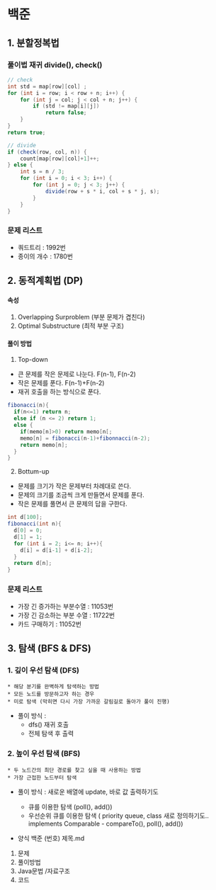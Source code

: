 # 백준


## 1. 분할정복법 
### 풀이법 재귀 divide(), check() 
```java
// check
int std = map[row][col] ;
for (int i = row; i < row + n; i++) {
    for (int j = col; j < col + n; j++) {
        if (std != map[i][j])
            return false;
    }
}
return true;
```
```java
// divide
if (check(row, col, n)) {
    count[map[row][col]+1]++;
} else {
    int s = n / 3;
    for (int i = 0; i < 3; i++) {
        for (int j = 0; j < 3; j++) {
            divide(row + s * i, col + s * j, s);
        }
    }
}
```
### 문제 리스트 
* 쿼드트리 : 1992번
* 종이의 개수 : 1780번

## 2. 동적계획법 (DP)
#### 속성 
1. Overlapping Surproblem (부분 문제가 겹친다) 
2. Optimal Substructure (최적 부분 구조)

#### 풀이 방법 
1. Top-down 
- 큰 문제를 작은 문제로 나눈다. F(n-1), F(n-2)
- 작은 문제를 푼다. F(n-1)+F(n-2)
- 재귀 호출을 하는 방식으로 푼다. 
```java
fibonacci(n){
  if(n<=1) return n;
  else if (n <= 2) return 1;
  else {
    if(memo[n]>0) return memo[n[;
    memo[n] = fibonacci(n-1)+fibonnacci(n-2);
    return memo[n];
  }
}
```

2. Bottum-up
- 문제를 크기가 작은 문제부터 차례대로 쓴다. 
- 문제의 크기를 조금씩 크게 만들면서 문제를 푼다. 
- 작은 문제를 풀면서 큰 문제의 답을 구한다.
```java
int d[100];
fibonacci(int n){
  d[0] = 0;
  d[1] = 1;
  for (int i = 2; i<= n; i++){
    d[i] = d[i-1] + d[i-2];
  }
  return d[n];
}
```
### 문제 리스트 

* 가장 긴 증가하는 부분수열 : 11053번 
* 가장 긴 감소하는 부분 수열 : 11722번
* 카드 구매하기 : 11052번

## 3. 탐색 (BFS & DFS)
### 1. 깊이 우선 탐색 (DFS) 
    * 해당 분기를 완벽하게 탐색하는 방법
    * 모든 노드를 방문하고자 하는 경우 
    * 미로 탐색 (막히면 다시 가장 가까운 갈림길로 돌아가 풀이 진행)

* 풀이 방식 : <br>
    * dfs() 재귀 호출 
    * 전체 탐색 후 출력 
       
### 2. 높이 우선 탐색 (BFS)
    * 두 노드간의 최단 경로를 찾고 싶을 때 사용하는 방법
    * 가장 근접한 노드부터 탐색
* 풀이 방식 : 새로운 배열에 update, 바로 값 출력하기도
    * 큐를 이용한 탐색 (poll(), add()) 
    * 우선순위 큐를 이용한 탐색 ( priority queue, class 새로 정의하기도.. implements Comparable - compareTo(), poll(), add())
    
* 양식 
백준 (번호) 제목.md 
1. 문제 
2. 풀이방법 
3. Java문법 /자료구조
4. 코드



